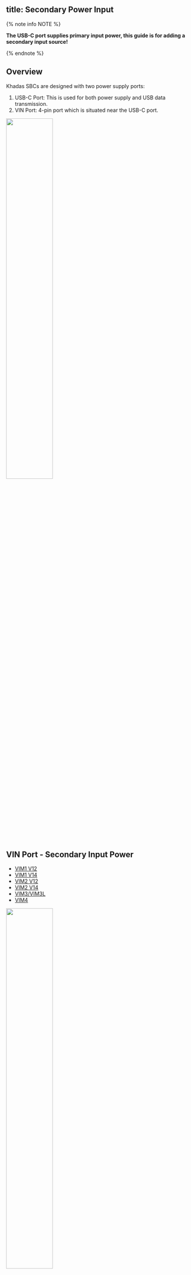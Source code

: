 title: Secondary Power Input
---

{% note info NOTE %}

**The USB-C port supplies primary input power, this guide is for adding a secondary input source!**

{% endnote %}

## Overview
Khadas SBCs are designed with two power supply ports:

1. USB-C Port: This is used for both power supply and USB data transmission.
2. VIN Port: 4-pin port which is situated near the USB-C port.

<img src="/linux/images/vim3/ext_usbc.png" width="50%" height="50%" >

## VIN Port - Secondary Input Power

<ul class="nav nav-tabs" id="myTab" role="tablist">
  <li class="nav-item" role="presentation">
    <a class="nav-link active" id="vim1v12-tab" data-toggle="tab" href="#vim1v12" role="tab" aria-controls="vim1v12" aria-selected="true">VIM1 V12</a>
  </li>
  <li class="nav-item" role="presentation">
    <a class="nav-link" id="vim1v14-tab" data-toggle="tab" href="#vim1v14" role="tab" aria-controls="vim1v14" aria-selected="false">VIM1 V14</a>
  </li>
  <li class="nav-item" role="presentation">
    <a class="nav-link" id="vim2v12-tab" data-toggle="tab" href="#vim2v12" role="tab" aria-controls="vim2v12" aria-selected="false">VIM2 V12</a>
  </li>
  <li class="nav-item" role="presentation">
    <a class="nav-link" id="vim2v14-tab" data-toggle="tab" href="#vim2v14" role="tab" aria-controls="vim2v14" aria-selected="false">VIM2 V14</a>
  </li>
  <li class="nav-item" role="presentation">
    <a class="nav-link" id="vim3-tab" data-toggle="tab" href="#vim3" role="tab" aria-controls="vim3" aria-selected="false">VIM3/VIM3L</a>
  </li>
  <li class="nav-item" role="presentation">
    <a class="nav-link" id="vim4-tab" data-toggle="tab" href="#vim4" role="tab" aria-controls="vim4" aria-selected="true">VIM4</a>
  </li>
</ul>
<div class="tab-content" id="myTabContent">
<div class="tab-pane fade show active" id="vim1v12" role="tabpanel" aria-labelledby="vim1v12-tab">

<img src="/linux/images/vim1/vim1_v12_ext.png" width="50%" height="50%" >

The VIN port is a 4-pin 1.25mm port.

The voltage range is from 0 ~ 5V.

</div>
<div class="tab-pane fade" id="vim1v14" role="tabpanel" aria-labelledby="vim1v14-tab">

<img src="/linux/images/vim1/vim1_v14_ext.png" width="50%" height="50%" >

The VIN "jack" on the SBC is the [Molex 78171](https://www.molex.com/molex/products/datasheet.jsp?part=active/0781710004_PCB_HEADERS.xml&channel=Products&Lang=en-US).
And the corresponding VIN "plug" is [Molex 78172](https://www.molex.com/molex/products/datasheet.jsp?part=active/0781720004_CRIMP_HOUSINGS.xml).

Pin-1 is marked with a triangle. Pin-1 and pin-2 are positive, Pin-3 and Pin-4 are negative.

The voltage range is 0 ~ 5V.

</div>
<div class="tab-pane fade" id="vim2v12" role="tabpanel" aria-labelledby="vim2v12-tab">

<img src="/linux/images/vim2/vim2_v12_ext.png" width="50%" height="50%" >

The voltage range is 0 ~ 5V.

</div>
<div class="tab-pane fade" id="vim2v14" role="tabpanel" aria-labelledby="vim2v14-tab">

<img src="/linux/images/vim2/vim2_v14_ext.png" width="50%" height="50%" >

The voltage range is 0 ~ 5V.

</div>
<div class="tab-pane fade" id="vim3" role="tabpanel" aria-labelledby="vim3-tab">

<img src="/linux/images/vim3/vim3_v12_ext.png" width="50%" height="50%" >

The VIN "jack" on the SBC is the [Molex 78171](https://www.molex.com/molex/products/datasheet.jsp?part=active/0781710004_PCB_HEADERS.xml&channel=Products&Lang=en-US).
And the corresponding VIN "plug" is [Molex 78172](https://www.molex.com/molex/products/datasheet.jsp?part=active/0781720004_CRIMP_HOUSINGS.xml).

Pin-1 is marked with a triangle. Pin-1 and pin-2 are positive, Pin-3 and Pin-4 are negative.

The voltage range is 0 ~ 20V.

</div>
<div class="tab-pane fade" id="vim4" role="tabpanel" aria-labelledby="vim4-tab">

<img src="/linux/images/vim4/vim4_v11_ext.png" width="50%" height="50%" >

The VIN "jack" on the SBC is the [Molex 78171](https://www.molex.com/molex/products/datasheet.jsp?part=active/0781710004_PCB_HEADERS.xml&channel=Products&Lang=en-US).
And the corresponding VIN "plug" is [Molex 78172](https://www.molex.com/molex/products/datasheet.jsp?part=active/0781720004_CRIMP_HOUSINGS.xml).

Pin-1 is marked with a triangle. Pin-1 and pin-2 are positive, Pin-3 and Pin-4 are negative.

The voltage range is 0 ~ 20V.

</div>
</div>                                                                                                                                                

{% note info Tips %}

You can purchase a VIN to VIN cable from [Khadas Shop](https://www.khadas.com/product-page/vin-to-vin-cable).

{% endnote %}

## See Also
* [Khadas Shop - VIN to VIN Cable](https://www.khadas.com/product-page/vin-to-vin-cable)
